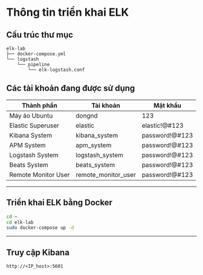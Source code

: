 # Thông tin triển khai ELK

## Cấu trúc thư mục 

```
elk-lab
├── docker-compose.yml
└── logstash
    └── pipeline
        └── elk-logstash.conf
```

## Các tài khoản đang được sử dụng

| Thành phần             | Tài khoản             | Mật khẩu          |
|------------------------|-----------------------|-------------------|
| Máy ảo Ubuntu          | dongnd                | 123               |
| Elastic Superuser      | elastic               | elastic!@#123     |
| Kibana System          | kibana_system         | password!@#123    |
| APM System             | apm_system            | password!@#123    |
| Logstash System        | logstash_system       | password!@#123    |
| Beats System           | beats_system          | password!@#123    |
| Remote Monitor User    | remote_monitor_user   | password!@#123    |

---

## Triển khai ELK bằng Docker
```bash
cd ~
cd elk-lab
sudo docker-compose up -d
```
---
## Truy cập Kibana 


```http://<IP_host>:5601```
